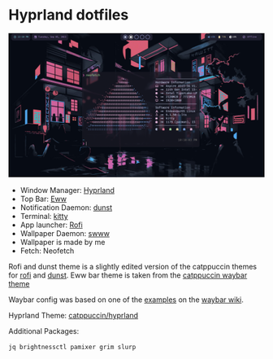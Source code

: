 # Hyprland dotfiles

![image](./2023.png)

* Window Manager: [Hyprland][1]
* Top Bar: [Eww][2]
* Notification Daemon: [dunst][3]
* Terminal: [kitty][6]
* App launcher: [Rofi][4]
* Wallpaper Daemon: [swww][7]
* Wallpaper is made by me
* Fetch: Neofetch

Rofi and dunst theme is a slightly edited version of the catppuccin themes for [rofi][8] and [dunst][9].
Eww bar theme is taken from the [catppuccin waybar theme][10]

Waybar config was based on one of the [examples][12] on the [waybar wiki](https://github.com/Alexays/Waybar/wiki/Examples).

Hyprland Theme: [catppuccin/hyprland][11]

Additional Packages:
```
jq brightnessctl pamixer grim slurp
```




[1]: https://hyprland.org/
[2]: https://github.com/elkowar/eww
[3]: https://github.com/dunst-project/dunst
[4]: https://github.com/davatorium/rofi
[5]: https://www.reddit.com/r/PixelArt/comments/dulogi/ae86/
[6]: https://sw.kovidgoyal.net/kitty/
[7]: https://github.com/Horus645/swww
[8]: https://github.com/catppuccin/rofi
[9]: https://github.com/catppuccin/dunst
[10]: https://github.com/catppuccin/waybar
[11]: https://github.com/catppuccin/hyprland
[12]: https://github.com/rbnis/legacy-dotfiles/tree/master/.config/waybar

